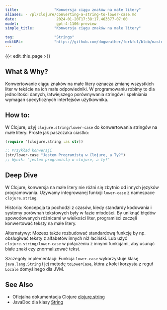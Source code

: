 ```yaml
---
title:                "Konwersja ciągu znaków na małe litery"
aliases: - /pl/clojure/converting-a-string-to-lower-case.md
date:                  2024-01-20T17:38:17.463377-07:00
model:                 gpt-4-1106-preview
simple_title:         "Konwersja ciągu znaków na małe litery"

tag:                  "Strings"
editURL:              "https://github.com/dogweather/forkful/blob/master/content/pl/clojure/converting-a-string-to-lower-case.md"
---
```


{{< edit_this_page >}}

## What & Why?
Konwertowanie ciągu znaków na małe litery oznacza zmianę wszystkich liter w tekście na ich małe odpowiedniki. W programowaniu robimy to dla jednolitości danych, łatwiejszego porównywania stringów i spełniania wymagań specyficznych interfejsów użytkownika.

## How to:
W Clojure, użyj `clojure.string/lower-case` do konwertowania stringów na małe litery. Proste jak paszczaka ciastko:

```clojure
(require '[clojure.string :as str])

;; Przykład konwersji
(str/lower-case "Jestem Programistą w Clojure, a Ty?")
;; Wynik: "jestem programistą w clojure, a ty?"
```

## Deep Dive
W Clojure, konwersja na małe litery nie różni się zbytnio od innych języków programowania. Używamy integrowanej funkcji `lower-case` z namespace `clojure.string`.

Historia: Koncepcja ta pochodzi z czasów, kiedy standardy kodowania i systemy porównań tekstowych były w fazie młodości. By uniknąć błędów spowodowanych różnicami w wielkości liter, programiści zaczęli konwertować teksty na małe litery.

Alternatywy: Możesz także rozbudować standardową funkcję by np. obsługiwać teksty z alfabetów innych niż łaciński. Lub użyć `clojure.string/lower-case` w połączeniu z innymi funkcjami, aby usunąć białe znaki czy znormalizować tekst.

Szczegóły implementacji: Funkcja `lower-case` wykorzystuje klasę `java.lang.String` i jej metodę `toLowerCase`, która z kolei korzysta z reguł `Locale` domyślnego dla JVM.

## See Also
- Oficjalna dokumentacja Clojure [clojure.string](https://clojuredocs.org/clojure.string/lower-case)
- JavaDoc dla klasy [String](https://docs.oracle.com/javase/7/docs/api/java/lang/String.html#toLowerCase())
